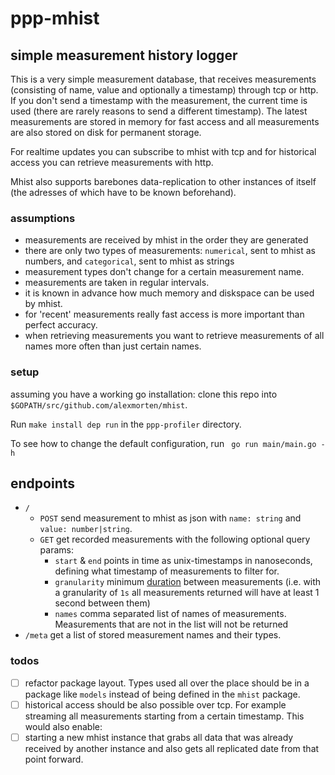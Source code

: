 # ppp-mhist
## simple measurement history logger
This is a very simple measurement database, that receives measurements (consisting of name, value and optionally a timestamp) through tcp or http. If you don't send a timestamp with the measurement, the current time is used (there are rarely reasons to send a different timestamp).
The latest measurements are stored in memory for fast access and all measurements are also stored on disk for permanent storage.

For realtime updates you can subscribe to mhist with tcp and for historical access you can retrieve measurements with http.

Mhist also supports barebones data-replication to other instances of itself (the adresses of which have to be known beforehand).

### assumptions
- measurements are received by mhist in the order they are generated
- there are only two types of measurements: `numerical`, sent to mhist as numbers, and `categorical`, sent to mhist as strings
- measurement types don't change for a certain measurement name.
- measurements are taken in regular intervals.
- it is known in advance how much memory and diskspace can be used by mhist.
- for 'recent' measurements really fast access is more important than perfect accuracy.
- when retrieving measurements you want to retrieve measurements of all names more often than just certain names.

### setup

assuming you have a working go installation:
clone this repo into `$GOPATH/src/github.com/alexmorten/mhist`.

Run `make install dep run` in the `ppp-profiler` directory.

To see how to change the default configuration, run ` go run main/main.go -h`

## endpoints

- `/`
  - `POST` send measurement to mhist as json with `name: string` and `value: number|string`.
  - `GET` get recorded measurements with the following optional query params:
    - `start` & `end` points in time as unix-timestamps in nanoseconds, defining what timestamp of measurements to filter for.
    - `granularity` minimum [duration](https://golang.org/pkg/time/#ParseDuration) between measurements (i.e. with a granularity of `1s` all measurements returned will have at least 1 second between them)
    - `names` comma separated list of names of measurements. Measurements that are not in the list will not be returned
- `/meta` get a list of stored measurement names and their types.

### todos

- [ ] refactor package layout. Types used all over the place should be in a package like `models` instead of being defined in the `mhist` package.
- [ ] historical access should be also possible over tcp. For example streaming all measurements starting from a certain timestamp. This would also enable:
- [ ] starting a new mhist instance that grabs all data that was already received by another instance and also gets all replicated date from that point forward.
